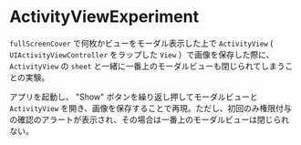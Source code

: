 # ActivityViewExperiment

`fullScreenCover` で何枚かビューをモーダル表示した上で `ActivityView` ( `UIActivityViewController` をラップした `View` ）で画像を保存した際に、 `ActivityView` の `sheet` と一緒に一番上のモーダルビューも閉じられてしまうことの実験。

アプリを起動し、 "Show" ボタンを繰り返し押してモーダルビューと `ActivityView` を開き、画像を保存することで再現。ただし、初回のみ権限付与の確認のアラートが表示され、その場合は一番上のモーダルビューは閉じられない。
